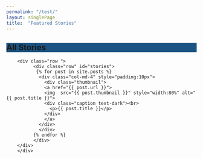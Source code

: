 ```yaml
---
permalink: "/test/"
layout: singlePage
title:  "Featured Stories"
---
```




<section class="text-white" id="news" style="background-color:#1a5281">
      <div class="container text-center">
      <div class="col-lg-10 mx-auto">
              <h1 class="mb-4">All Stories</h1>
            </div>
          </div>
        </section>

  <section>
  <div class="container">



        <div class="row "> 
              <div class="row" id="stories">
               {% for post in site.posts %}
                <div class="col-md-4" style="padding:10px">
                  <div class="thumbnail">
                  <a href="{{ post.url }}">
                  <img  src="{{ post.thumbnail }}" style="width:80%" alt="{{ post.title }}">
                  <div class="caption text-dark"><br>
                    <p>{{ post.title }}</p> 
                  </div>
                  </a>
                </div>
                </div>
              {% endfor %}
              </div>
        </div>
        </div>
</section>

